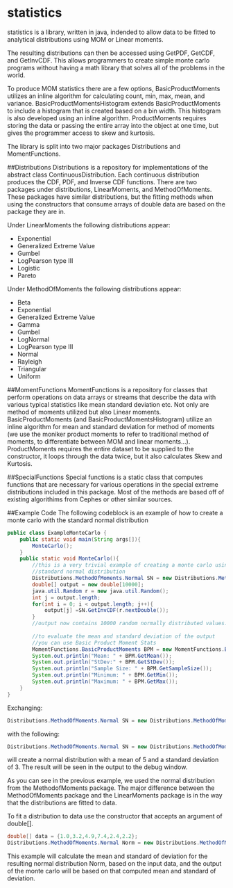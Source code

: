 # statistics
statistics is a library, written in java, indended to allow data to be fitted to analytical distributions
using MOM or Linear moments.

The resulting distributions can then be accessed using GetPDF, GetCDF, and GetInvCDF.  This allows programmers 
to create simple monte carlo programs without having a math library that solves all of the problems in the world.

To produce MOM statistics there are a few options, BasicProductMoments utilizes an inline algorithm for calculating count, min,
max, mean, and variance.  BasicProductMomentsHistogram extends BasicProductMoments to include a histogram that is created based on
a bin width. This histogram is also developed using an inline algorithm.  ProductMoments requires storing the data or passing the
entire array into the object at one time, but gives the programmer access to skew and kurtosis.

The library is split into two major packages Distributions and MomentFunctions.

##Distributions
Distributions is a repository for implementations of the abstract class ContinuousDistribution.  Each continuous distribution produces the CDF, PDF, and Inverse CDF functions. There are two packages under distributions, LinearMoments, and MethodOfMoments.  These packages have similar distributions, but the fitting methods when using the constructors that consume arrays of double data are based on the package they are in.  

Under LinearMoments the following distributions appear:
  * Exponential
  * Generalized Extreme Value
  * Gumbel
  * LogPearson type III
  * Logistic
  * Pareto
 
Under MethodOfMoments the following distributions appear:
  * Beta
  * Exponential
  * Generalized Extreme Value
  * Gamma
  * Gumbel
  * LogNormal
  * LogPearson type III
  * Normal
  * Rayleigh
  * Triangular
  * Uniform

##MomentFunctions
MomentFunctions is a repository for classes that perform operations on data arrays or streams that describe the data with various typical statistics like mean standard deviation etc.  Not only are method of moments utilized but also Linear moments.  BasicProductMoments (and BasicProductMomentsHistogram) utilize an inline algorithm for mean and standard deviation for method of moments (we use the moniker product moments to refer to traditional method of moments, to differentiate between MOM and linear moments...). ProductMoments requires the entire dataset to be supplied to the constructor, it loops through the data twice, but it also calculates Skew and Kurtosis.

##SpecialFunctions
Special functions is a static class that computes functions that are necessary for various operations in the special extreme distributions included in this package. Most of the methods are based off of existing algorithims from Cephes or other similar sources.

##Example Code
The following codeblock is an example of how to create a monte carlo with the standard normal distribution
```java
public class ExampleMonteCarlo {
    public static void main(String args[]){
        MonteCarlo();
    }
    public static void MonteCarlo(){
        //this is a very trivial example of creating a monte carlo using a
        //standard normal distribution
        Distributions.MethodOfMoments.Normal SN = new Distributions.MethodOfMoments.Normal();
        double[] output = new double[10000];
        java.util.Random r = new java.util.Random();
        int j = output.length;
        for(int i = 0; i < output.length; j++){
            output[j] =SN.GetInvCDF(r.nextDouble());
        }
        //output now contains 10000 random normally distributed values.
        
        //to evaluate the mean and standard deviation of the output
        //you can use Basic Product Moment Stats
        MomentFunctions.BasicProductMoments BPM = new MomentFunctions.BasicProductMoments(output);
        System.out.println("Mean: " + BPM.GetMean());
        System.out.println("StDev:" + BPM.GetStDev());
        System.out.println("Sample Size: " + BPM.GetSampleSize());
        System.out.println("Minimum: " + BPM.GetMin());
        System.out.println("Maximum: " + BPM.GetMax());   
    }
}
```
Exchanging: 
```java
Distributions.MethodOfMoments.Normal SN = new Distributions.MethodOfMoments.Normal();
```
with the following:
```java
Distributions.MethodOfMoments.Normal SN = new Distributions.MethodOfMoments.Normal(5,3);
```
will create a normal distribution with a mean of 5 and a standard deviation of 3.  The result will be seen
in the output to the debug window.

As you can see in the previous example, we used the normal distribution from the MethodofMoments package.  The major difference between the MethodOfMoments package and the LinearMoments package is in the way that the distributions are fitted to data. 

To fit a distribution to data use the constructor that accepts an argument of double[].
```java
double[] data = {1.0,3.2,4.9,7.4,2.4,2.2};
Distributions.MethodOfMoments.Normal Norm = new Distributions.MethodOfMoments.Normal(data);
```
This example will calculate the mean and standard of deviation for the resulting normal distribution Norm, based on the input data, and the output of the monte carlo will be based on that computed mean and standard of deviation.


